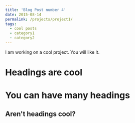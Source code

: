 ```yaml
---
title: 'Blog Post number 4'
date: 2015-08-14
permalink: /projects/project1/
tags:
  - cool posts
  - category1
  - category2
---
```


I am working on a cool project. You will like it.

Headings are cool
======

You can have many headings
======

Aren't headings cool?
------
